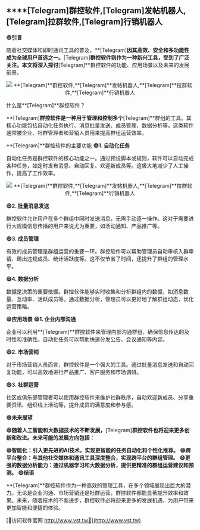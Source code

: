 ## ****[Telegram]**群控软件,**[Telegram]**发帖机器人,**[Telegram]**拉群软件,**[Telegram]**行销机器人**
**😄引言**

随着社交媒体和即时通讯工具的普及，**[Telegram]**因其高效、安全和多功能性成为全球用户首选之一。**[Telegram]**群控软件则作为一种新兴工具，受到了广泛关注。本文将深入探讨**[Telegram]**群控软件的功能、应用场景以及未来的发展前景。

 <center><img src="https://vst.tw/MP4/tuiguang/png/8.png" alt="**[Telegram]**群控软件,**[Telegram]**发帖机器人,**[Telegram]**拉群软件,**[Telegram]**行销机器人"></center>

什么是**[Telegram]**群控软件？

**[Telegram]**群控软件是一种用于管理和控制多个**[Telegram]**群组的工具。其核心功能包括自动化任务执行、消息批量发送、成员管理、数据分析等。这类软件通常被企业、社群管理者和营销人员用来提高群组运营效率。

**[Telegram]**群控软件的主要功能
**😄1. 自动化任务**

自动化任务是群控软件的核心功能之一。通过预设脚本或规则，软件可以自动完成各种任务，如定时发布消息、自动回复、欢迎新成员等。这极大地减少了人工操作，提高了工作效率。

 <center><img src="https://vst.tw/MP4/tuiguang/png/7.png" alt="**[Telegram]**群控软件,**[Telegram]**发帖机器人,**[Telegram]**拉群软件,**[Telegram]**行销机器人"></center>

**😄2. 批量消息发送**

群控软件允许用户在多个群组中同时发送消息，无需手动逐一操作。这对于需要进行大规模信息传播的用户来说尤为重要，如活动通知、产品推广等。

**😄3. 成员管理**

有效的成员管理是群组运营的重要一环。群控软件可以帮助管理员自动审核入群申请、踢出违规成员、统计活跃度等。这不仅节省了时间，还提升了群组的管理水平。

**😄4. 数据分析**

数据是决策的重要依据。群控软件能够实时收集和分析群组内的数据，如消息数量、互动率、活跃成员等。通过数据分析，管理员可以更好地了解群组动态，优化运营策略。

**😄应用场景**
**😄1. 企业内部沟通**

企业可以利用**[Telegram]**群控软件来管理内部沟通群组，确保信息传达的及时性和准确性。自动化任务可以帮助快速分发公告、会议通知等内容。

**😄2. 市场营销**

对于市场营销人员而言，群控软件是一个强大的工具。通过批量消息发送和自动回复功能，可以高效地进行产品推广、客户服务和市场调研。

**😄3. 社群运营**

社区或俱乐部管理者可以使用群控软件来维护社群秩序，自动欢迎新成员、分享重要资讯、组织线上活动等，提升成员的满意度和参与感。

**😄未来展望**

**😄随着人工智能和大数据技术的不断发展，**[Telegram]**群控软件也将迎来更多创新和改进。未来可能的发展方向包括：**

**😄智能化：引入更先进的AI技术，实现更智能的任务自动化和个性化推荐。**
**😄跨平台整合：与其他社交媒体和通讯工具深度整合，实现跨平台的群组管理。**
**😄更强的数据分析能力：通过机器学习和大数据分析，提供更精准的群组运营建议和预测。**
**😄结语**

**[Telegram]**群控软件作为一种高效的管理工具，在多个领域展现出巨大的潜力。无论是企业沟通、市场营销还是社群运营，群控软件都能显著提升效率和效果。未来，随着技术的不断进步，群控软件必将迎来更多的发展机遇，为用户带来更加智能和便捷的体验。


[👻访问软件官网 http://www.vst.tw👻](http://www.vst.tw)
